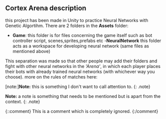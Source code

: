 


## Cortex Arena description
this project has been made in Unity to practice Neural Networks with Genetic Algortihm. 
There are 2 folders in the **Assets** folder:
 

 - **Game**: this folder is for files concerning the game itself such as bot controller script, scenes,sprites,prefabs etc
 -**NeuralNetwork** this folder acts as a workspace for developing neural network (same files as mentioned above)

This separation was made so that other people may add their folders and fight with other neural networks in the *'Arena'*, in which each player places their bots with already trained neural networks (with whichever way you choose).
more on the rules of matches here:

[note:]**Note:** this is something I don't want to call attention to.
{: .note}



**Note:** a note is something that needs to be mentioned but is apart from the context.
{: .note}


{::comment}
This is a comment which is
completely ignored.
{:/comment}

<!--stackedit_data:
eyJoaXN0b3J5IjpbNDAyNTg2MzAzXX0=
-->